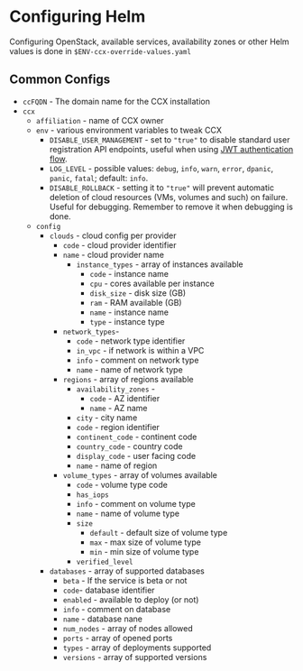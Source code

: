 # Configuring Helm

Configuring OpenStack, available services, availability zones or other Helm values is done in
`$ENV-ccx-override-values.yaml`

## Common Configs

- `ccFQDN` - The domain name for the CCX installation
- `ccx`
  - `affiliation` - name of CCX owner
  - `env` - various environment variables to tweak CCX
    - `DISABLE_USER_MANAGEMENT` - set to `"true"` to disable standard user registration API endpoints, useful when
      using [JWT authentication flow](../Customisation/JWT.md).
    - `LOG_LEVEL` - possible values: `debug`, `info`, `warn`, `error`, `dpanic`, `panic`, `fatal`; default: `info`.
    - `DISABLE_ROLLBACK` - setting it to `"true"` will prevent automatic deletion of cloud resources (VMs, volumes and
      such) on failure. Useful for debugging. Remember to remove it when debugging is done.
  - `config`
    - `clouds` - cloud config per provider
      - `code` - cloud provider identifier
      - `name` - cloud provider name
        - `instance_types` - array of instances available
          - `code` - instance name
          - `cpu` - cores available per instance
          - `disk_size` - disk size (GB)
          - `ram` - RAM available (GB)
          - `name` - instance name
          - `type` - instance type
      - `network_types`-
        - `code` - network type identifier
        - `in_vpc` - if network is within a VPC
        - `info` - comment on network type
        - `name` - name of network type
      - `regions` - array of regions available
        - `availability_zones` -
          - `code` - AZ identifier
          - `name` - AZ name
        - `city` - city name
        - `code` - region identifier
        - `continent_code` - continent code
        - `country_code` - country code
        - `display_code` - user facing code
        - `name` - name of region
      - `volume_types` - array of volumes available
        - `code` - volume type code
        - `has_iops`
        - `info` - comment on volume type
        - `name` - name of volume type
        - `size`
          - `default` - default size of volume type
          - `max` - max size of volume type
          - `min` - min size of volume type
        - `verified_level`
    - `databases` - array of supported databases
      - `beta` - If the service is beta or not
      - `code`- database identifier
      - `enabled` - available to deploy (or not)
      - `info` - comment on database
      - `name` - database nane
      - `num_nodes` - array of nodes allowed
      - `ports` - array of opened ports
      - `types` - array of deployments supported
      - `versions` - array of supported versions
